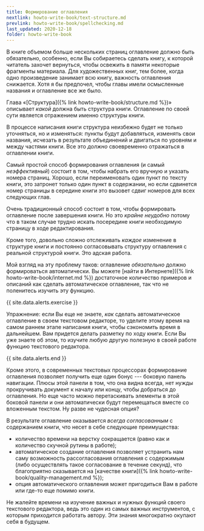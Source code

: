 ```yaml
---
title: Формирование оглавления
nextlink: howto-write-book/text-structure.md
prevlink: howto-write-book/spellchecking.md
last_updated: 2020-12-18
folder: howto-write-book
---
```


В книге объемом больше нескольких страниц оглавление должно быть
обязательно, особенно, если Вы собираетесь сделать книгу, к которой
читатель захочет вернуться, чтобы освежить в памяти некоторые
фрагменты материала.  Для художественных книг, тем более, когда одно
произведение занимает всю книгу, важность оглавления снижается.  Хотя
я бы предпочел, чтобы главы имели осмысленные названия и оглавление
все же было.

Глава «[Структура]({% link howto-write-book/structure.md %})»
описывает *какой* должна быть структура книги.  Оглавление по своей
сути является отражением именно структуры книги.

В процессе написания книги структура неизбежно будет не только
уточняться, но и изменяться: пункты будут добавляться, изменять свои
названия, исчезать в результате объединений и двигаться по уровням и
между частями книги.  Все это *должно* своевременно отражаться в
оглавлении книги.

Самый простой способ формирования оглавления (и самый *неэффективный*)
состоит в том, чтобы набрать его вручную и указать номера страниц.
Хорошо, если переименовать один пункт по тексту книги, это затронет
только один пункт в содержании, но если сдвинется номер страницы в
середине книги это вызовет сдвиг номеров для всех следующих глав.

Очень традиционный способ состоит в том, чтобы формировать оглавление
после завершения книги.  Но это *крайне неудобно* потому что в таком
случае трудно искать посередине книги необходимую страницу в ходе
редактирования.

Кроме того, довольно сложно отслеживать *каждое* изменение в структуре
книги и постоянно согласовывать структуру оглавления с реальной
структурой книги.  Это адская работа.

Мой взгляд на эту проблему таков: оглавление *обязательно* должно
формироваться автоматически.  Вы можете [найти в Интернете]({% link
howto-write-book/internet.md %}) достаточное количество примеров и
описаний как сделать автоматическое оглавление, так что не поленитесь
изучить эту функцию.

{{ site.data.alerts.exercise }}

Упражнение: если Вы еще не знаете, *как* сделать автоматическое
оглавление в своем текстовом редакторе, то уделите этому время на
самом раннем этапе написания книги, чтобы сэкономить время в
дальнейшем.  Вам придется делать разметку по ходу книги.  Если Вы уже
знаете об этом, то изучите любую другую полезную в своей работе
функцию текстового редактора.

{{ site.data.alerts.end }}

Кроме этого, в современных текстовых процессорах формирование
оглавления позволяет получить еще один бонус --- боковую панель
навигации.  Плюсы этой панели в том, что она видна всегда, нет нужды
прокручивать документ к началу или концу, чтобы добраться до
оглавления.  Но еще часто можно перетаскивать элементы в этой боковой
панели и они автоматически будут перемещаться вместе со вложенным
текстом.  Ну разве не чудесная опция?

В результате оглавление оказывается *всегда согласованным* с
содержанием книги, что несет в себе следующие преимущества:
- количество времени на верстку сокращается (равно как и количество
  скучной рутины в работе);
- автоматическое создание оглавления позволяет устранить нам саму
  возможность рассогласования оглавления с содержимым (либо
  осуществлять такое согласование в течение секунд), что благоприятно
  сказывается на [качестве книги]({% link
  howto-write-book/quality-management.md %});
- опция автоматического оглавления может пригодиться Вам в работе или
  где-то еще помимо книги.

Не жалейте времени на изучение важных и нужных функций своего
текстового редактора, ведь это один из самых важных инструментов, с
которым приходится работать автору.  Эти знания многократно окупают
себя в будущем.
